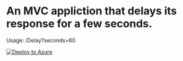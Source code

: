 # An MVC appliction that delays its response for a few seconds.
Usage: /Delay?seconds=60

[![Deploy to Azure](http://azuredeploy.net/deploybutton.png)](https://azuredeploy.net/)
